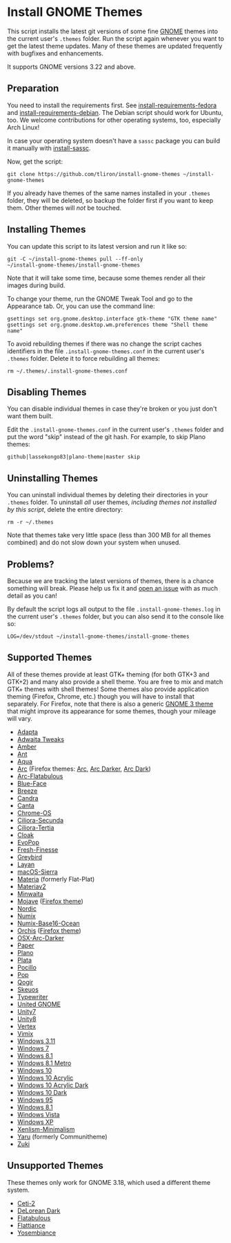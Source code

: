Install GNOME Themes
====================

This script installs the latest git versions of some fine [GNOME](https://www.gnome.org/) themes
into the current user's `.themes` folder. Run the script again whenever you want to get the latest
theme updates. Many of these themes are updated frequently with bugfixes and enhancements.

It supports GNOME versions 3.22 and above.


Preparation
-----------

You need to install the requirements first. See
[install-requirements-fedora](install-requirements-fedora) and
[install-requirements-debian](install-requirements-debian). The Debian script should work for
Ubuntu, too. We welcome contributions for other operating systems, too, especially Arch Linux!

In case your operating system doesn't have a `sassc` package you can build it manually with
[install-sassc](install-sassc).

Now, get the script:

    git clone https://github.com/tliron/install-gnome-themes ~/install-gnome-themes

If you already have themes of the same names installed in your `.themes` folder, they will be
deleted, so backup the folder first if you want to keep them. Other themes will _not_ be touched.


Installing Themes
-----------------

You can update this script to its latest version and run it like so:

    git -C ~/install-gnome-themes pull --ff-only
    ~/install-gnome-themes/install-gnome-themes

Note that it will take some time, because some themes render all their images during build.

To change your theme, run the GNOME Tweak Tool and go to the Appearance tab. Or, you can use the
command line:

    gsettings set org.gnome.desktop.interface gtk-theme "GTK theme name"
    gsettings set org.gnome.desktop.wm.preferences theme "Shell theme name"

To avoid rebuilding themes if there was no change the script caches identifiers in the file
`.install-gnome-themes.conf` in the current user's `.themes` folder. Delete it to force rebuilding
all themes:

    rm ~/.themes/.install-gnome-themes.conf


Disabling Themes
----------------

You can disable individual themes in case they're broken or you just don't want them built. 

Edit the `.install-gnome-themes.conf` in the current user's `.themes` folder and put the word "skip"
instead of the git hash. For example, to skip Plano themes:

    github|lassekongo83|plano-theme|master skip


Uninstalling Themes
-------------------

You can uninstall individual themes by deleting their directories in your `.themes` folder. To
uninstall *all* user themes, *including themes not installed by this script*, delete the entire
directory:

    rm -r ~/.themes

Note that themes take very little space (less than 300 MB for all themes combined) and do not slow
down your system when unused.


Problems?
---------

Because we are tracking the latest versions of themes, there is a chance something will break.
Please help us fix it and [open an issue](https://github.com/tliron/install-gnome-themes/issues)
with as much detail as you can!

By default the script logs all output to the file `.install-gnome-themes.log` in the current user's
`.themes` folder, but you can also send it to the console like so:

    LOG=/dev/stdout ~/install-gnome-themes/install-gnome-themes


Supported Themes
----------------

All of these themes provide at least GTK+ theming (for both GTK+3 and GTK+2) and many also provide a
shell theme. You are free to mix and match GTK+ themes with shell themes! Some themes also provide
application theming (Firefox, Chrome, etc.) though you will have to install that separately. For
Firefox, note that there is also a generic
[GNOME 3 theme](https://addons.mozilla.org/en-US/firefox/addon/adwaita/) that might improve its
appearance for some themes, though your mileage will vary.

* [Adapta](https://github.com/tista500/Adapta)
* [Adwaita Tweaks](https://github.com/Jazqa/adwaita-tweaks)
* [Amber](https://github.com/lassekongo83/amber-theme)
* [Ant](https://github.com/EliverLara/Ant)
* [Aqua](https://github.com/EliverLara/Aqua)
* [Arc](https://github.com/jnsh/arc-theme) (Firefox themes: [Arc](https://addons.mozilla.org/en-US/firefox/addon/arc-theme/), [Arc Darker](https://addons.mozilla.org/en-US/firefox/addon/arc-darker-theme/), [Arc Dark](https://addons.mozilla.org/en-US/firefox/addon/arc-dark-theme/))
* [Arc-Flatabulous](https://github.com/andreisergiu98/arc-flatabulous-theme)
* [Blue-Face](https://github.com/Vistaus/Blue-Face)
* [Breeze](https://github.com/dirruk1/gnome-breeze)
* [Candra](https://github.com/killhellokitty/Candra-Themes-3.20)
* [Canta](https://github.com/vinceliuice/Canta-theme)
* [Chrome-OS](https://github.com/Elbullazul/Chrome-OS)
* [Ciliora-Secunda](https://github.com/zagortenay333/ciliora-secunda-shell)
* [Ciliora-Tertia](https://github.com/zagortenay333/ciliora-tertia-shell)
* [Cloak](https://github.com/killhellokitty/Cloak-3.22)
* [EvoPop](https://github.com/solus-cold-storage/evopop-gtk-theme)
* [Fresh-Finesse](https://github.com/Vistaus/Fresh-Finesse)
* [Greybird](https://github.com/shimmerproject/Greybird)
* [Layan](https://github.com/vinceliuice/Layan-gtk-theme)
* [macOS-Sierra](https://github.com/Elbullazul/macOS-Sierra)
* [Materia](https://github.com/nana-4/materia-theme) (formerly Flat-Plat)
* [Materiav2](https://gitlab.com/Gsbhasin84/materiav2)
* [Minwaita](https://github.com/godlyranchdressing/Minwaita)
* [Mojave](https://github.com/vinceliuice/Mojave-gtk-theme) ([Firefox theme](https://github.com/vinceliuice/Mojave-gtk-theme/blob/master/src/other/firefox))
* [Nordic](https://github.com/EliverLara/Nordic)
* [Numix](https://github.com/numixproject/numix-gtk-theme)
* [Numix-Base16-Ocean](https://gitlab.com/commonacc/numix-base16-ocean)
* [Orchis](https://github.com/vinceliuice/Orchis-theme) ([Firefox theme](https://github.com/vinceliuice/Orchis-theme/tree/master/src/firefox))
* [OSX-Arc-Darker](https://github.com/rufkeya/OSX-Arc-Darker)
* [Paper](https://github.com/snwh/paper-gtk-theme)
* [Plano](https://github.com/lassekongo83/plano-theme)
* [Plata](https://gitlab.com/tista500/plata-theme)
* [Pocillo](https://github.com/UbuntuBudgie/pocillo-gtk-theme)
* [Pop](https://github.com/pop-os/gtk-theme)
* [Qogir](https://github.com/vinceliuice/Qogir-theme)
* [Skeuos](https://github.com/daniruiz/skeuos-gtk)
* [Typewriter](https://github.com/logico-dev/typewriter-gtk/)
* [United GNOME](https://github.com/godlyranchdressing/United-GNOME)
* [Unity7](https://github.com/B00merang-Project/unity7)
* [Unity8](https://github.com/B00merang-Project/unity8)
* [Vertex](https://github.com/horst3180/vertex-theme)
* [Vimix](https://github.com/vinceliuice/vimix-gtk-themes)
* [Windows 3.11](https://github.com/B00merang-Project/Windows-3.11)
* [Windows 7](https://github.com/B00merang-Project/Windows-7)
* [Windows 8.1](https://github.com/B00merang-Project/Windows-8.1)
* [Windows 8.1 Metro](https://github.com/B00merang-Project/Windows-8.1-Metro)
* [Windows 10](https://github.com/B00merang-Project/Windows-10)
* [Windows 10 Acrylic](https://github.com/B00merang-Project/Windows-10-Acrylic)
* [Windows 10 Acrylic Dark](https://github.com/B00merang-Project/Windows-10-Acrylic-Dark)
* [Windows 10 Dark](https://github.com/B00merang-Project/Windows-10-Dark)
* [Windows 95](https://github.com/B00merang-Project/Windows-95)
* [Windows 8.1](https://github.com/B00merang-Project/Windows-Phone-8.1)
* [Windows Vista](https://github.com/B00merang-Project/Windows-Vista)
* [Windows XP](https://github.com/B00merang-Project/Windows-XP)
* [Xenlism-Minimalism](https://github.com/xenlism/minimalism)
* [Yaru](https://github.com/ubuntu/yaru) (formerly Communitheme)
* [Zuki](https://github.com/lassekongo83/zuki-themes)


Unsupported Themes
------------------

These themes only work for GNOME 3.18, which used a different theme system.

* [Ceti-2](https://github.com/horst3180/ceti-theme)
* [DeLorean Dark](https://github.com/killhellokitty/DeLorean-Dark-3.18)
* [Flatabulous](https://github.com/anmoljagetia/Flatabulous)
* [Flattiance](https://github.com/IonicaBizau/Flattiance)
* [Yosembiance](https://github.com/bsundman/Yosembiance)
